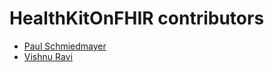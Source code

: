 <!--
                  
#
# This source file is part of the HealthKitOnFHIR open source project
#
# SPDX-FileCopyrightText: 2022 Stanford University and the project authors (see CONTRIBUTORS.md)
#
# SPDX-License-Identifier: MIT
# 
             
-->

HealthKitOnFHIR contributors
====================

* [Paul Schmiedmayer](https://github.com/PSchmiedmayer)
* [Vishnu Ravi](https://github.com/vishnuravi)
